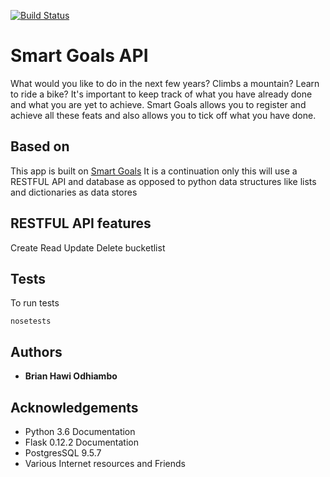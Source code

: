 [![Build Status](https://travis-ci.org/HawiCaesar/smart-goals-api.svg?branch=challenge2)](https://travis-ci.org/HawiCaesar/smart-goals-api)

# Smart Goals API

What would you like to do in the next few years? Climbs a mountain? Learn to
ride a bike? It's important to keep track of what you have already done and
what you are yet to achieve.
Smart Goals allows you to register and achieve all these feats and also
allows you to tick off what you have done.

## Based on
This app is built on [Smart Goals](https://github.com/HawiCaesar/smart-goals)
It is a continuation only this will use a RESTFUL API and database as opposed to python data structures like lists and dictionaries as data stores

## RESTFUL API features
Create Read Update Delete bucketlist

## Tests
To run tests

```
nosetests
```

## Authors

* **Brian Hawi Odhiambo**

## Acknowledgements

* Python 3.6 Documentation
* Flask 0.12.2 Documentation
* PostgresSQL 9.5.7
* Various Internet resources and Friends
